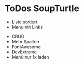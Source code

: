 # ToDos SoupTurtle

+ Liste sortiert
+ Menu mit Links
- CRUD
- Mehr Spalten
- FontAwesome
- DevExtreme
- Menü nur 1x laden